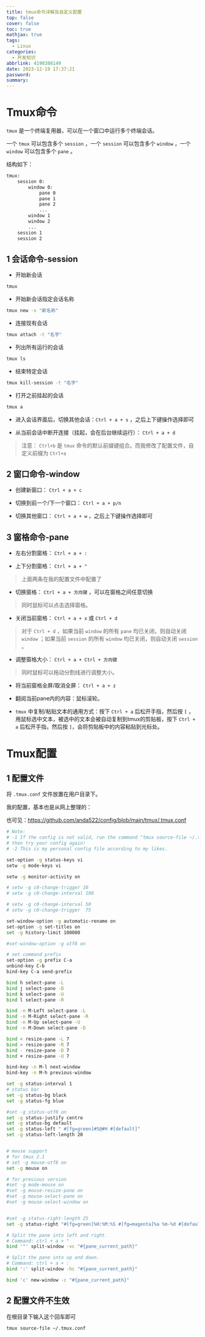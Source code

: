 ```yaml
---
title: tmux命令详解及自定义配置
top: false
cover: false
toc: true
mathjax: true
tags:
  - Linux
categories:
  - 开发知识
abbrlink: 4190388149
date: 2023-12-19 17:37:21
password:
summary:
---
```


# Tmux命令

`tmux` 是一个终端复用器，可以在一个窗口中运行多个终端会话。

一个 `tmux` 可以包含多个 `session` ，一个 `session` 可以包含多个 `window` ，一个 `window` 可以包含多个 `pane` 。

结构如下：

```bash
tmux:
    session 0:
        window 0:
            pane 0
            pane 1
            pane 2
            ...
        window 1
        window 2
        ...
    session 1
    session 2
```

## 1 会话命令-session

- 开始新会话

```bash
tmux
```

- 开始新会话指定会话名称

```bash
tmux new -s "新名称"
```

- 连接现有会话

```bash
tmux attach -t "名字"
```

- 列出所有运行的会话

```bash
tmux ls
```

- 结束特定会话

```bash
tmux kill-session -t "名字"
```

- 打开之前挂起的会话

```bash
tmux a
```

- 进入会话界面后，切换其他会话：`Ctrl + a + s` ，之后上下键操作选择即可

- 从当前会话中断开连接（挂起，会在后台继续运行）： `Ctrl + a + d`

> 注意： `Ctrl+b` 是 `tmux` 命令的默认前缀键组合。而我修改了配置文件，自定义前缀为 `Ctrl+a`

## 2 窗口命令-window

- 创建新窗口： `Ctrl + a + c`

- 切换到前一个/下一个窗口： `Ctrl + a + p/n` 

- 切换其他窗口： `Ctrl + a + w` ，之后上下键操作选择即可

## 3 窗格命令-pane

- 左右分割窗格： `Ctrl + a + :`

- 上下分割窗格： `Ctrl + a + "` 

> 上面两条在我的配置文件中配置了

- 切换窗格： `Ctrl + a + 方向键` ，可以在窗格之间任意切换

> 同时鼠标可以点击选择窗格。

- 关闭当前窗格： `Ctrl + a + x` 或 `Ctrl + d`

> 对于 `Ctrl + d` ，如果当前 `window` 的所有 `pane` 均已关闭，则自动关闭 `window` ；如果当前 `session` 的所有 `window` 均已关闭，则自动关闭 `session` 。

- 调整窗格大小： `Ctrl + a + Ctrl + 方向键` 

> 同时鼠标可以拖动分割线进行调整大小。

- 将当前窗格全屏/取消全屏： `Ctrl + a + z`
- 翻阅当前pane内的内容：鼠标滚轮。

- `tmux` 中复制/粘贴文本的通用方式：按下 `Ctrl + a` 后松开手指，然后按 `[` ，用鼠标选中文本，被选中的文本会被自动复制到tmux的剪贴板，按下 `Ctrl + a` 后松开手指，然后按 `]`，会将剪贴板中的内容粘贴到光标处。

# Tmux配置

## 1 配置文件

将 `.tmux.conf` 文件放置在用户目录下。

我的配置，基本也是从网上整理的：

也可见：https://github.com/anda522/config/blob/main/tmux/.tmux.conf 

```bash
# Note:
# -1 If the config is not valid, run the command "tmux source-file ~/.tmux.conf", 
# then try your config again!
# -2 This is my personal config file according to my likes.

set-option -g status-keys vi
setw -g mode-keys vi

setw -g monitor-activity on

# setw -g c0-change-trigger 10
# setw -g c0-change-interval 100

# setw -g c0-change-interval 50
# setw -g c0-change-trigger  75

set-window-option -g automatic-rename on
set-option -g set-titles on
set -g history-limit 100000

#set-window-option -g utf8 on

# set command prefix
set-option -g prefix C-a
unbind-key C-b
bind-key C-a send-prefix

bind h select-pane -L
bind j select-pane -D
bind k select-pane -U
bind l select-pane -R

bind -n M-Left select-pane -L
bind -n M-Right select-pane -R
bind -n M-Up select-pane -U
bind -n M-Down select-pane -D

bind < resize-pane -L 7
bind > resize-pane -R 7
bind - resize-pane -D 7
bind + resize-pane -U 7

bind-key -n M-l next-window
bind-key -n M-h previous-window

set -g status-interval 1
# status bar
set -g status-bg black
set -g status-fg blue

#set -g status-utf8 on
set -g status-justify centre
set -g status-bg default
set -g status-left " #[fg=green]#S@#H #[default]"
set -g status-left-length 20


# mouse support
# for tmux 2.1
# set -g mouse-utf8 on
set -g mouse on

# for previous version
#set -g mode-mouse on
#set -g mouse-resize-pane on
#set -g mouse-select-pane on
#set -g mouse-select-window on


#set -g status-right-length 25
set -g status-right "#[fg=green]%H:%M:%S #[fg=magenta]%a %m-%d #[default]"

# Split the pane into left and right.
# Command: ctrl + a + "
bind '"' split-window -vc "#{pane_current_path}"

# Split the pane into up and down.
# Command: ctrl + a + :
bind ':' split-window -hc "#{pane_current_path}"

bind 'c' new-window -c "#{pane_current_path}"
```

## 2 配置文件不生效

在根目录下输入这个回车即可

```bash
tmux source-file ~/.tmux.conf
```
